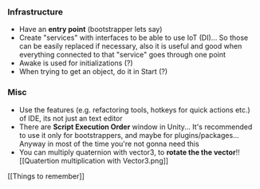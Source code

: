 ### Infrastructure
- Have an **entry point** (bootstrapper lets say)
- Create "services" with interfaces to be able to use IoT (DI)... So those can be easily replaced if necessary, also it is useful and good when everything connected to that "service" goes through one point
- Awake is used for initializations (?)
- When trying to get an object, do it in Start (?)
### Misc
- Use the features (e.g. refactoring tools, hotkeys for quick actions etc.) of IDE, its not just an text editor
- There are **Script Execution Order** window in Unity... It's recommended to use it only for bootstrappers, and maybe for plugins/packages... Anyway in most of the time you're not gonna need this
- You can multiply quaternion with vector3, to **rotate the the vector**!![[Quatertion multiplication with Vector3.png]]

[[Things to remember]]